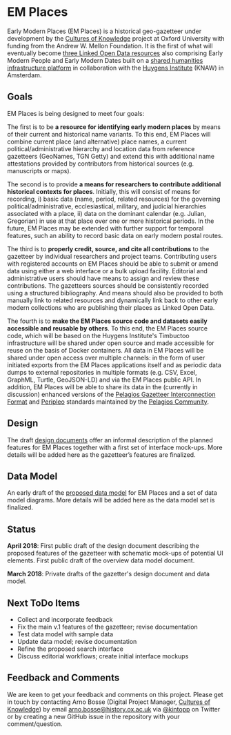 # EM Places
Early Modern Places (EM Places) is a historical geo-gazetteer under development by the [Cultures of Knowledge][1] project at Oxford University with funding from the Andrew W. Mellon Foundation. It is the first of what will eventually become [three Linked Open Data resources][2] also comprising Early Modern People and Early Modern Dates built on a [shared humanities infrastructure platform][3] in collaboration with the [Huygens Institute][4] (KNAW) in Amsterdam. 

## Goals
EM Places is being designed to meet four goals: 

The first is to be __a resource for identifying early modern places__ by means of their current and historical name variants. To this end, EM Places will combine current place (and alternative) place names, a current political/administrative hierarchy and location data from reference gazetteers (GeoNames, TGN Getty) and extend this with additional name attestations provided by contributors from historical sources (e.g. manuscripts or maps).

The second is to provide __a means for researchers to contribute additional historical contexts for places__. Initially, this will consist of means for recording, i) basic data (name, period, related resources) for the governing political/administrative, ecclesiastical, military, and judicial hierarchies associated with a place, ii) data on the dominant calendar (e.g. Julian, Gregorian) in use at that place over one or more historical periods. In the future, EM Places may be extended with further support for temporal features, such an ability to record basic data on early modern postal routes.

The third is to __properly credit, source, and cite all contributions__ to the gazetteer by individual researchers and project teams. Contributing users with registered accounts on EM Places should be able to submit or amend data using either a web interface or a bulk upload facility. Editorial and administrative users should have means to assign and review these contributions. The gazetteers sources should be consistently recorded using a structured bibliography. And means should also be provided to both manually link to related resources and dynamically link back to other early modern collections who are publishing their places as Linked Open Data.

The fourth is to __make the EM Places source code and datasets easily accessible and reusable by others__. To this end, the EM Places  source code, which will be based on the Huygens Institute's Timbuctoo infrastructure will be shared under open source and made accessible for reuse on the basis of Docker containers. All data in EM Places will be shared under open access over multiple channels: in the form of user initiated exports from the EM Places applications itself and as periodic data dumps to external repositories in multiple formats (e.g. CSV, Excel, GraphML, Turtle, GeoJSON-LD) and via the EM Places public API. In addition, EM Places will be able to share its data in the (currently in discussion) enhanced versions of the [Pelagios Gazetteer Interconnection Format][5] and [Peripleo][6] standards maintained by the [Pelagios Community][7].

## Design
The draft [design documents](/design) offer an informal description of the planned features for EM Places together with a first set of interface mock-ups. More details will be added here as the gazetteer’s features are finalized.

## Data Model
An early draft of the [proposed data model](/models) for EM Places and a set of data model diagrams. More details will be added here as the data model set is finalized.

## Status
**April 2018**: First public draft of the design document describing the proposed features of the gazetteer with schematic mock-ups of potential UI elements. First public draft of the overview data model document. 

**March 2018**: Private drafts of the gazetter's design document and data model.

## Next ToDo Items
- Collect and incorporate feedback
- Fix the main v.1 features of the gazetteer; revise documentation
- Test data model with sample data
- Update data model; revise documentation
- Refine the proposed search interface
- Discuss editorial workflows; create initial interface mockups

## Feedback and Comments
We are keen to get your feedback and comments on this project. Please get in touch by contacting Arno Bosse (Digital Project Manager, [Cultures of Knowledge][8]) by email [arno.bosse@history.ox.ac.uk][9] via [@kintopp][10] on Twitter or by creating a new GitHub issue in the repository with your comment/question.

[1]:	culturesofknowledge.org
[2]:	http://www.culturesofknowledge.org/?p=8455
[3]:	https://github.com/HuygensING/timbuctoo
[4]:	https://www.huygens.knaw.nl/?lang=en
[5]:	https://github.com/pelagios/pelagios-cookbook/wiki/Pelagios-Gazetteer-Interconnection-Format
[6]:	https://github.com/pelagios/peripleo
[7]:	http://commons.pelagios.org
[8]:	http://culturesofknowledge.org
[9]:	mailto:arno.bosse@history.ox.ac.uk
[10]:	http://twitter.com/kintopp
